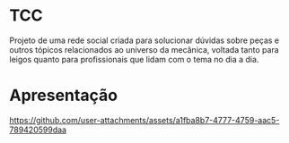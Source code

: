 # TCC
Projeto de uma rede social criada para solucionar dúvidas sobre peças e outros tópicos relacionados ao universo da mecânica, voltada tanto para leigos quanto para profissionais que lidam com o tema no dia a dia. 

# Apresentação

https://github.com/user-attachments/assets/a1fba8b7-4777-4759-aac5-789420599daa

